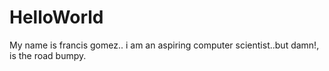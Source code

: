 # HelloWorld
My name is francis gomez.. i am an aspiring computer scientist..but damn!, is the road bumpy.
